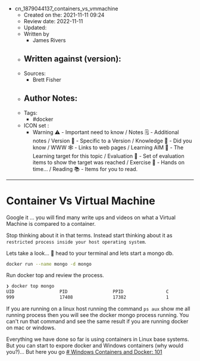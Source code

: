 - cn_1879044137_containers_vs_vmmachine
	- Created on the: 2021-11-11 09:24
	- Review date:  2022-11-11
	- Updated:
	- Written by 
		- James Rivers
	- Written against (version):
		- 
	- Sources: 
		- Brett Fisher
	- Author Notes: 
		- 
	- Tags: 
		- #docker
	- ICON set : 
		- Warning ⚠️ - Important need to know / Notes 🗒 - Additional notes / Version 🌱 - Specific to a Version / Knowledge 🧠 - Did you know / WWW 🕸 - Links to web pages / Learning AIM 🎯 - The Learning target for this topic / Evaluation 🧪 - Set of evaluation items to show the target was reached / Exercise 🤸 - Hands on time... /  Reading 📚  - Items for you to read. 
---

# Container Vs Virtual Machine 
Google it ... you will find many write ups and videos on what a Virtual Machine is compared to a container. 

Stop thinking about it in that terms.  Instead start thinking about it as `restricted process inside your host operating system`. 

Lets take a look...  🤸 head to your terminal and lets start a mongo db. 
```bash
docker run --name mongo -d mongo  
```
Run docker top and review the process. 
```bash
❯ docker top mongo
UID                 PID                 PPID                C                   STIME               TTY                 TIME                CMD
999                 17408               17382               1                   09:34               ?                   00:00:01            mongod --bind_ip_all
```
If you are running on a linux host running the command `ps aux` show me all running process then you will see the docker mongo process running. You can't run that command and see the same result if you are running docker on mac or windows. 

Everything we have done so far is using containers in Linux base systems.  But you can start to expore docker and Windows containers (why would you?)... But here you go [# Windows Containers and Docker: 101](https://www.youtube.com/watch?v=066-9yw8-7c)




